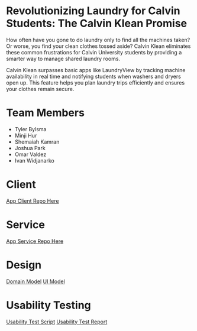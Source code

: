 # Revolutionizing Laundry for Calvin Students: The Calvin Klean Promise

How often have you gone to do laundry only to find all the machines taken? Or worse, you find your clean clothes tossed aside? Calvin Klean eliminates these common frustrations for Calvin University students by providing a smarter way to manage shared laundry rooms.

Calvin Klean surpasses basic apps like LaundryView by tracking machine availability in real time and notifying students when washers and dryers open up. This feature helps you plan laundry trips efficiently and ensures your clothes remain secure.



# Team Members 

- Tyler Bylsma
- Minji Hur
- Shemaiah Kamran
- Joshua Park
- Omar Valdez
- Ivan Widjanarko

# Client
  [App Client Repo Here](https://github.com/TideyTeam/Client)


# Service
  [App Service Repo Here](https://github.com/TideyTeam/Service)

# Design
  [Domain Model](https://github.com/TideyTeam/Project/blob/main/Domain%20Model%20picture.pdf)
  [UI Model](https://github.com/TideyTeam/Project/blob/main/UIMockUp.png)

# Usability Testing
  [Usability Test Script](https://github.com/TideyTeam/Project/blob/main/Tidey%20Team%20Usability%20Script.pdf)
  [Usability Test Report](https://github.com/TideyTeam/Project/blob/main/Usability%20Test%20Report_%20Calvin%20Klean%20-%20Google%20Docs.pdf)
  
